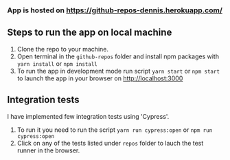 ### App is hosted on https://github-repos-dennis.herokuapp.com/

## Steps to run the app on local machine

1. Clone the repo to your machine.
2. Open terminal in the `github-repos` folder and install npm packages with `yarn install` or `npm install`
3. To run the app in development mode run script `yarn start` or `npm start` to launch the app in your browser on [http://localhost:3000](http://localhost:3000)

## Integration tests

I have implemented few integration tests using 'Cypress'.

1. To run it you need to run the script `yarn run cypress:open` or `npm run cypress:open`
2. Click on any of the tests listed under `repos` folder to lauch the test runner in the browser.


